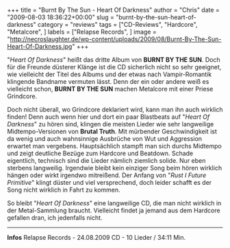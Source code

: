 +++
title = "Burnt By The Sun - Heart Of Darkness"
author = "Chris"
date = "2009-08-03 18:36:22+00:00"
slug = "burnt-by-the-sun-heart-of-darkness"
category = "reviews"
tags = ["CD-Reviews", "Hardcore", "Metalcore", ]
labels = ["Relapse Records", ]
image = "http://necroslaughter.de/wp-content/uploads/2009/08/Burnt-By-The-Sun-Heart-Of-Darkness.jpg"
+++

"_Heart Of Darkness_" heißt das dritte Album von **BURNT BY THE SUN**. Doch für die Freunde düsterer Klänge ist die CD sicherlich nicht so sehr geeignet, wie vielleicht der Titel des Albums und der etwas nach Vampir-Romantik klingende Bandname vermuten lässt.
Denn der ein oder andere weiß es vielleicht schon, **BURNT BY THE SUN** machen Metalcore mit einer Priese Grindcore.

Doch nicht überall, wo Grindcore deklariert wird, kann man ihn auch wirklich finden! Denn auch wenn hier und dort ein paar Blastbeats auf "_Heart Of Darkness_" zu hören sind, klingen die meisten Lieder wie sehr langweilige Midtempo-Versionen von **Brutal Truth**. Mit mürbender Geschwindigkeit ist da wenig und auch wahnsinnige Ausbrüche von Wut und Aggression erwartet man vergebens. Hauptsächlich stampft man sich durchs Midtempo und zeigt deutliche Bezüge zum Hardcore und Beatdown. Schade eigentlich, technisch sind die Lieder nämlich ziemlich solide. Nur eben sterbens langweilig. Irgendwie bleibt kein einziger Song beim hören wirklich hängen oder wirkt irgendwo mitreißend. Der Anfang von "_Rust I Future Primitive_" klingt düster und viel versprechend, doch leider schafft es der Song nicht wirklich in Fahrt zu kommen.

So bleibt "_Heart Of Darkness_" eine langweilige CD, die man nicht wirklich in der Metal-Sammlung braucht. Vielleicht findet ja jemand aus dem Hardcore gefallen dran, ich jedenfalls nicht.





---
**Infos**
Relapse Records - 24.08.2009
CD - 10 Lieder / 34:11 Min.
